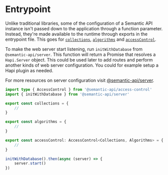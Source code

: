 # Entrypoint

Unlike traditional libraries, some of the configuration of a Semantic API instance isn't passed down to the application through a function parameter. Instead, they're made available to the runtime through exports in the entrypoint file. This goes for [`collections`](), [`algorithms`]() and [`accessControl`]().

To make the web server start listening, run `initWithDatabase` from `@semantic-api/server`. This function will return a Promise that resolves a `Hapi.Server` object. This could be used later to add routes and perform another kinds of web server configuration. You could for example setup a Hapi plugin as needed.

For more resources on server configuration visit [@semantic-api/server]().

```ts
import type { AccessControl } from '@semantic-api/access-control'
import { initWithDatabase } from '@semantic-api/server'

export const collections = {
    //
}

export const algorithms = {
    //
}

export const accessControl: AccessControl<Collections, Algorithms> = {
    //
}

initWithDatabase().then(async (server) => {
    server.start()
})
```
